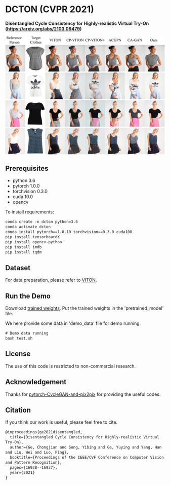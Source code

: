 # DCTON (CVPR 2021)

**Disentangled Cycle Consistency for Highly-realistic Virtual Try-On (https://arxiv.org/abs/2103.09479)**

![image](https://github.com/ChongjianGE/DCTON/blob/main/image/show.png?raw=true)

## Prerequisites
- python 3.6
- pytorch 1.0.0
- torchvision 0.3.0
- cuda 10.0
- opencv

To install requirements:
```setup
conda create -n dcton python=3.6
conda activate dcton
conda install pytorch==1.0.10 torchvision==0.3.0 cuda100
pip install tensorboardX
pip install opencv-python
pip install imdb
pip install tqdm
```

## Dataset
For data preparation, please refer to [VITON](https://github.com/xthan/VITON).

## Run the Demo
Download [trained weights](https://drive.google.com/drive/folders/1Ej6BmuBHaR9d2flUabjpiqjzfsQPZvqt?usp=sharing).
Put the trained weights in the 'pretrained_model' file.

We here provide some data in 'demo_data' file for demo running.
```setup
# Demo data running
bash test.sh
```

## License
The use of this code is restricted to non-commercial research.

## Acknowledgement 
Thanks for [pytorch-CycleGAN-and-pix2pix](https://github.com/junyanz/pytorch-CycleGAN-and-pix2pix) for providing the useful codes.

## Citation
If you think our work is useful, please feel free to cite.
```
@inproceedings{ge2021disentangled,
  title={Disentangled Cycle Consistency for Highly-realistic Virtual Try-On},
  author={Ge, Chongjian and Song, Yibing and Ge, Yuying and Yang, Han and Liu, Wei and Luo, Ping},
  booktitle={Proceedings of the IEEE/CVF Conference on Computer Vision and Pattern Recognition},
  pages={16928--16937},
  year={2021}
}
```



